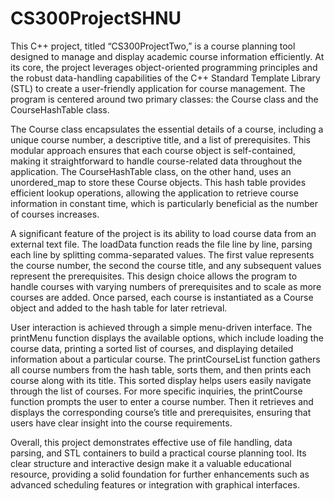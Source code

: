 # CS300ProjectSHNU
This C++ project, titled “CS300ProjectTwo,” is a course planning tool designed to manage and display academic course information efficiently. At its core, the project leverages object-oriented programming principles and the robust data-handling capabilities of the C++ Standard Template Library (STL) to create a user-friendly application for course management. The program is centered around two primary classes: the Course class and the CourseHashTable class.

The Course class encapsulates the essential details of a course, including a unique course number, a descriptive title, and a list of prerequisites. This modular approach ensures that each course object is self-contained, making it straightforward to handle course-related data throughout the application. The CourseHashTable class, on the other hand, uses an unordered_map to store these Course objects. This hash table provides efficient lookup operations, allowing the application to retrieve course information in constant time, which is particularly beneficial as the number of courses increases. ​

A significant feature of the project is its ability to load course data from an external text file. The loadData function reads the file line by line, parsing each line by splitting comma-separated values. The first value represents the course number, the second the course title, and any subsequent values represent the prerequisites. This design choice allows the program to handle courses with varying numbers of prerequisites and to scale as more courses are added. Once parsed, each course is instantiated as a Course object and added to the hash table for later retrieval. ​

User interaction is achieved through a simple menu-driven interface. The printMenu function displays the available options, which include loading the course data, printing a sorted list of courses, and displaying detailed information about a particular course. The printCourseList function gathers all course numbers from the hash table, sorts them, and then prints each course along with its title. This sorted display helps users easily navigate through the list of courses. For more specific inquiries, the printCourse function prompts the user to enter a course number. Then it retrieves and displays the corresponding course’s title and prerequisites, ensuring that users have clear insight into the course requirements. ​

Overall, this project demonstrates effective use of file handling, data parsing, and STL containers to build a practical course planning tool. Its clear structure and interactive design make it a valuable educational resource, providing a solid foundation for further enhancements such as advanced scheduling features or integration with graphical interfaces.
